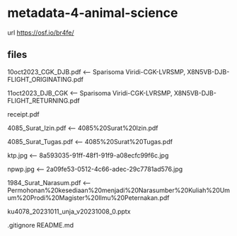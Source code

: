 # metadata-4-animal-science
url https://osf.io/br4fe/


## files
10oct2023_CGK_DJB.pdf <-- Sparisoma Viridi-CGK-LVRSMP, X8N5VB-DJB-FLIGHT_ORIGINATING.pdf

11oct2023_DJB_CGK <-- Sparisoma Viridi-CGK-LVRSMP, X8N5VB-DJB-FLIGHT_RETURNING.pdf

receipt.pdf

4085_Surat_Izin.pdf <-- 4085%20Surat%20Izin.pdf

4085_Surat_Tugas.pdf <-- 4085%20Surat%20Tugas.pdf

ktp.jpg <-- 8a593035-91ff-48f1-91f9-a08ecfc99f6c.jpg

npwp.jpg <-- 2a09fe53-0512-4c66-adec-29c7781ad576.jpg

1984_Surat_Narasum.pdf <-- Permohonan%20kesediaan%20menjadi%20Narasumber%20Kuliah%20Umum%20Prodi%20Magister%20Ilmu%20Peternakan.pdf

ku4078_20231011_unja_v20231008_0.pptx

.gitignore
README.md
